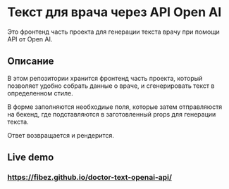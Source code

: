 # Текст для врача через API Open AI

Это фронтенд часть проекта для генерации текста врачу при помощи API от Open AI.

## Описание

В этом репозитории хранится фронтенд часть проекта, который позволяет удобно собрать данные о враче, и сгенерировать текст в определенном стиле.

В форме заполняются необходиые поля, которые затем отправляюстя на бекенд, где подставляются в заготовленный props для генерации текста.

Ответ возвращается и рендерится.

## Live demo

### https://fibez.github.io/doctor-text-openai-api/
